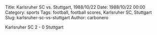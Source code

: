 Title: Karlsruher SC vs. Stuttgart, 1988/10/22
Date: 1988/10/22 00:00
Category: sports
Tags: football, football scores, Karlsruher SC, Stuttgart
Slug: karlsruher-sc-vs-stuttgart
Author: carbonero


Karlsruher SC 2 - 0 Stuttgart

